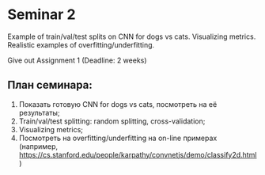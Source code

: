# Seminar 2

Example of train/val/test splits on CNN for dogs vs cats. Visualizing metrics.
Realistic examples of overfitting/underfitting.

Give out Assignment 1 (Deadline: 2 weeks)

## План семинара:

1. Показать готовую CNN for dogs vs cats, посмотреть на её результаты;
2. Train/val/test splitting: random splitting, cross-validation;
3. Visualizing metrics;
4. Посмотреть на overfitting/underfitting на on-line примерах (например, https://cs.stanford.edu/people/karpathy/convnetjs/demo/classify2d.html)
